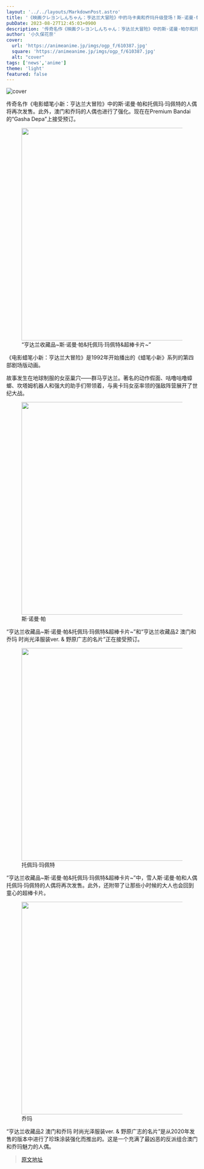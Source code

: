 ```yaml
---
layout: '../../layouts/MarkdownPost.astro'
title: '《映画クレヨンしんちゃん：亨达兰大冒险》中的马卡奥和乔玛升级登场！斯·诺曼·帕尔再次发售'
pubDate: 2023-08-27T12:45:03+0900
description: '传奇名作《映画クレヨンしんちゃん：亨达兰大冒险》中的斯·诺曼·帕尔和托佩马·马佩特的人物模型再次发售。此外，马卡奥和乔玛的人物模型也升级登场。现在在Premium Bandai的“Gashadepa”上接受预订。'
author: '小久保花奈'
cover:
  url: 'https://animeanime.jp/imgs/ogp_f/610387.jpg'
  square: 'https://animeanime.jp/imgs/ogp_f/610387.jpg'
  alt: "cover"
tags: ['news','anime']
theme: 'light'
featured: false
---
```

![cover](https://animeanime.jp/imgs/ogp_f/610387.jpg)

传奇名作《电影蜡笔小新：亨达兰大冒险》中的斯·诺曼·帕和托佩玛·玛佩特的人偶将再次发售。此外，澳门和乔玛的人偶也进行了强化。现在在Premium Bandai的“Gasha Depa”上接受预订。<br></p><figure class="ctms-editor-image"><img src="https://animeanime.jp/imgs/zoom/610378.jpg" class="inline-article-image" width="560" height="560"><figcaption>“亨达兰收藏品~斯·诺曼·帕&托佩玛·玛佩特&超棒卡片~”</figcaption></figure><p>《电影蜡笔小新：亨达兰大冒险》是1992年开始播出的《蜡笔小新》系列的第四部剧场版动画。</p><p>故事发生在地球制服的女巫巢穴——群马亨达兰。著名的动作假面、咕噜咕噜蟑螂、坎塔姆机器人和强大的助手们带领着，与奥卡玛女巫率领的强敌阵营展开了世纪大战。<br></p><figure class="ctms-editor-image"><img src="https://animeanime.jp/imgs/zoom/610379.jpg" class="inline-article-image" width="560" height="560"><figcaption>斯·诺曼·帕</figcaption></figure><p>“亨达兰收藏品~斯·诺曼·帕&托佩玛·玛佩特&超棒卡片~”和“亨达兰收藏品2 澳门和乔玛 时尚光泽服装ver. & 野原广志的名片”正在接受预订。</p><figure class="ctms-editor-image"><img src="https://animeanime.jp/imgs/zoom/610383.jpg" class="inline-article-image" width="560" height="560"><figcaption>托佩玛·玛佩特</figcaption></figure><p>“亨达兰收藏品~斯·诺曼·帕&托佩玛·玛佩特&超棒卡片~”中，雪人斯·诺曼·帕和人偶托佩玛·玛佩特的人偶将再次发售。此外，还附带了让那些小时候的大人也会回到童心的超棒卡片。<br></p><figure class="ctms-editor-image"><img src="https://animeanime.jp/imgs/zoom/610388.jpg" class="inline-article-image" width="560" height="560"><figcaption>乔玛</figcaption></figure><p>“亨达兰收藏品2 澳门和乔玛 时尚光泽服装ver. & 野原广志的名片”是从2020年发售的版本中进行了珍珠涂装强化而推出的。这是一个充满了最凶恶的反派组合澳门和乔玛魅力的人偶。

>[原文地址](https://animeanime.jp/article/2023/08/27/79541.html)  